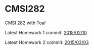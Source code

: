 # CMSI282
CMSI 282 with Toal

Latest Homework 1 commit: [2015/02/10](https://github.com/SirSeim/CMSI282/commit/21d325455c2fa372c747c2740779f5eed4b4447c)

Latest Homework 2 commit: [2015/03/03](https://github.com/SirSeim/CMSI282/commit/4ad7abf6ec32c7e53fb9f7355fe2e6dadf7b77cd)